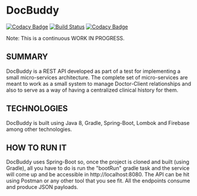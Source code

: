 # DocBuddy
[![Codacy Badge](https://api.codacy.com/project/badge/Grade/693624cacd6845eeb758fc5fe19c14cc)](https://app.codacy.com/app/nbantar/DocBuddy?utm_source=github.com&utm_medium=referral&utm_content=nbantar/DocBuddy&utm_campaign=Badge_Grade_Dashboard)
[![Build Status](https://travis-ci.org/nbantar/docbuddy-users.svg?branch=master)](https://travis-ci.org/nbantar/docbuddy-users)
[![Codacy Badge](https://api.codacy.com/project/badge/Coverage/ca5876604afd401cbfa084c159a37681)](https://www.codacy.com/app/nbantar/docbuddy-users?utm_source=github.com&amp;utm_medium=referral&amp;utm_content=nbantar/DocBuddy&amp;utm_campaign=Badge_Coverage)

Note: This is a continuous WORK IN PROGRESS.

## SUMMARY

DocBuddy is a REST API developed as part of a test for implementing a small micro-services architecture.
The complete set of micro-services are meant to work as a small system to manage Doctor-Client relationships and also to
serve as a way of having a centralized clinical history for them.


## TECHNOLOGIES

DocBuddy is built using Java 8, Gradle, Spring-Boot, Lombok and Firebase among other technologies.


## HOW TO RUN IT

DocBuddy uses Spring-Boot so, once the project is cloned and built (using Gradle), all you have to do is run the 
"bootRun" gradle task and the service will come up and be accessible in http://localhost:8080.
The API can be hit using Postman or any other tool that you see fit.
All the endpoints consume and produce JSON payloads.
